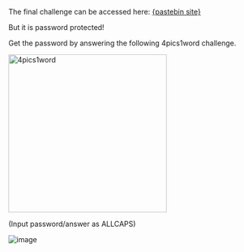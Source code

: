 The final challenge can be accessed here:
[{pastebin site}](https://pastebin.com/czKe4iYe)

But it is password protected!

Get the password by answering the following 4pics1word challenge.

<img width="312" alt="4pics1word" src="https://github.com/6bumB/themeba/assets/95079814/9bcd0986-6e44-4ccd-b2b0-4890e2e52ba8">

(Input password/answer as ALLCAPS)

![image](https://github.com/6bumB/themeba/assets/95079814/22b243cb-14f2-4ef0-ac62-ba36b2a248c6)
